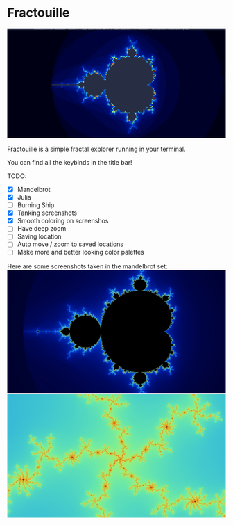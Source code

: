 # Fractouille

![](example.png)

Fractouille is a simple fractal explorer running in your terminal.

You can find all the keybinds in the title bar!

TODO:
- [x] Mandelbrot
- [x] Julia
- [ ] Burning Ship
- [x] Tanking screenshots
- [x] Smooth coloring on screenshos
- [ ] Have deep zoom
- [ ] Saving location
- [ ] Auto move / zoom to saved locations
- [ ] Make more and better looking color palettes

Here are some screenshots taken in the mandelbrot set:
![](museum/mandelbrot.png)
![](museum/spiral.png)
